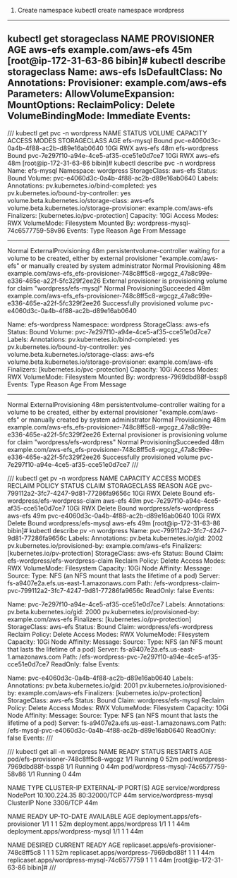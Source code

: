 1. Create namespace
kubectl create namespace wordpress

---
kubectl get storageclass
NAME      PROVISIONER           AGE
aws-efs   example.com/aws-efs   45m
[root@ip-172-31-63-86 bibin]# kubectl describe storageclass
Name:                  aws-efs
IsDefaultClass:        No
Annotations:           <none>
Provisioner:           example.com/aws-efs
Parameters:            <none>
AllowVolumeExpansion:  <unset>
MountOptions:          <none>
ReclaimPolicy:         Delete
VolumeBindingMode:     Immediate
Events:                <none>
---

///
kubectl get pvc -n wordpress
NAME            STATUS   VOLUME                                     CAPACITY   ACCESS MODES   STORAGECLASS   AGE
efs-mysql       Bound    pvc-e4060d3c-0a4b-4f88-ac2b-d89e16ab0640   10Gi       RWX            aws-efs        48m
efs-wordpress   Bound    pvc-7e297f10-a94e-4ce5-af35-cce51e0d7ce7   10Gi       RWX            aws-efs        48m
[root@ip-172-31-63-86 bibin]# kubectl describe pvc -n wordpress
Name:          efs-mysql
Namespace:     wordpress
StorageClass:  aws-efs
Status:        Bound
Volume:        pvc-e4060d3c-0a4b-4f88-ac2b-d89e16ab0640
Labels:        <none>
Annotations:   pv.kubernetes.io/bind-completed: yes
               pv.kubernetes.io/bound-by-controller: yes
               volume.beta.kubernetes.io/storage-class: aws-efs
               volume.beta.kubernetes.io/storage-provisioner: example.com/aws-efs
Finalizers:    [kubernetes.io/pvc-protection]
Capacity:      10Gi
Access Modes:  RWX
VolumeMode:    Filesystem
Mounted By:    wordpress-mysql-74c6577759-58v86
Events:
  Type    Reason                 Age   From                                                                                       Message
  ----    ------                 ----  ----                                                                                       -------
  Normal  ExternalProvisioning   48m   persistentvolume-controller                                                                waiting for a volume to be created, either by external provisioner "example.com/aws-efs" or manually created by system administrator
  Normal  Provisioning           48m   example.com/aws-efs_efs-provisioner-748c8ff5c8-wgcgz_47a8c99e-e336-465e-a22f-5fc329f2ee26  External provisioner is provisioning volume for claim "wordpress/efs-mysql"
  Normal  ProvisioningSucceeded  48m   example.com/aws-efs_efs-provisioner-748c8ff5c8-wgcgz_47a8c99e-e336-465e-a22f-5fc329f2ee26  Successfully provisioned volume pvc-e4060d3c-0a4b-4f88-ac2b-d89e16ab0640


Name:          efs-wordpress
Namespace:     wordpress
StorageClass:  aws-efs
Status:        Bound
Volume:        pvc-7e297f10-a94e-4ce5-af35-cce51e0d7ce7
Labels:        <none>
Annotations:   pv.kubernetes.io/bind-completed: yes
               pv.kubernetes.io/bound-by-controller: yes
               volume.beta.kubernetes.io/storage-class: aws-efs
               volume.beta.kubernetes.io/storage-provisioner: example.com/aws-efs
Finalizers:    [kubernetes.io/pvc-protection]
Capacity:      10Gi
Access Modes:  RWX
VolumeMode:    Filesystem
Mounted By:    wordpress-7969dbd88f-bssp8
Events:
  Type    Reason                 Age   From                                                                                       Message
  ----    ------                 ----  ----                                                                                       -------
  Normal  ExternalProvisioning   48m   persistentvolume-controller                                                                waiting for a volume to be created, either by external provisioner "example.com/aws-efs" or manually created by system administrator
  Normal  Provisioning           48m   example.com/aws-efs_efs-provisioner-748c8ff5c8-wgcgz_47a8c99e-e336-465e-a22f-5fc329f2ee26  External provisioner is provisioning volume for claim "wordpress/efs-wordpress"
  Normal  ProvisioningSucceeded  48m   example.com/aws-efs_efs-provisioner-748c8ff5c8-wgcgz_47a8c99e-e336-465e-a22f-5fc329f2ee26  Successfully provisioned volume pvc-7e297f10-a94e-4ce5-af35-cce51e0d7ce7
///


///
kubectl get pv -n wordpress
NAME                                       CAPACITY   ACCESS MODES   RECLAIM POLICY   STATUS   CLAIM                               STORAGECLASS   REASON   AGE
pvc-799112a2-3fc7-4247-9d81-77286fa9656c   10Gi       RWX            Delete           Bound    efs-wordpress/efs-wordpress-claim   aws-efs                 49m
pvc-7e297f10-a94e-4ce5-af35-cce51e0d7ce7   10Gi       RWX            Delete           Bound    wordpress/efs-wordpress             aws-efs                 49m
pvc-e4060d3c-0a4b-4f88-ac2b-d89e16ab0640   10Gi       RWX            Delete           Bound    wordpress/efs-mysql                 aws-efs                 49m
[root@ip-172-31-63-86 bibin]# kubectl describe pv -n wordpress
Name:            pvc-799112a2-3fc7-4247-9d81-77286fa9656c
Labels:          <none>
Annotations:     pv.beta.kubernetes.io/gid: 2002
                 pv.kubernetes.io/provisioned-by: example.com/aws-efs
Finalizers:      [kubernetes.io/pv-protection]
StorageClass:    aws-efs
Status:          Bound
Claim:           efs-wordpress/efs-wordpress-claim
Reclaim Policy:  Delete
Access Modes:    RWX
VolumeMode:      Filesystem
Capacity:        10Gi
Node Affinity:   <none>
Message:
Source:
    Type:      NFS (an NFS mount that lasts the lifetime of a pod)
    Server:    fs-a9407e2a.efs.us-east-1.amazonaws.com
    Path:      /efs-wordpress-claim-pvc-799112a2-3fc7-4247-9d81-77286fa9656c
    ReadOnly:  false
Events:        <none>


Name:            pvc-7e297f10-a94e-4ce5-af35-cce51e0d7ce7
Labels:          <none>
Annotations:     pv.beta.kubernetes.io/gid: 2000
                 pv.kubernetes.io/provisioned-by: example.com/aws-efs
Finalizers:      [kubernetes.io/pv-protection]
StorageClass:    aws-efs
Status:          Bound
Claim:           wordpress/efs-wordpress
Reclaim Policy:  Delete
Access Modes:    RWX
VolumeMode:      Filesystem
Capacity:        10Gi
Node Affinity:   <none>
Message:
Source:
    Type:      NFS (an NFS mount that lasts the lifetime of a pod)
    Server:    fs-a9407e2a.efs.us-east-1.amazonaws.com
    Path:      /efs-wordpress-pvc-7e297f10-a94e-4ce5-af35-cce51e0d7ce7
    ReadOnly:  false
Events:        <none>


Name:            pvc-e4060d3c-0a4b-4f88-ac2b-d89e16ab0640
Labels:          <none>
Annotations:     pv.beta.kubernetes.io/gid: 2001
                 pv.kubernetes.io/provisioned-by: example.com/aws-efs
Finalizers:      [kubernetes.io/pv-protection]
StorageClass:    aws-efs
Status:          Bound
Claim:           wordpress/efs-mysql
Reclaim Policy:  Delete
Access Modes:    RWX
VolumeMode:      Filesystem
Capacity:        10Gi
Node Affinity:   <none>
Message:
Source:
    Type:      NFS (an NFS mount that lasts the lifetime of a pod)
    Server:    fs-a9407e2a.efs.us-east-1.amazonaws.com
    Path:      /efs-mysql-pvc-e4060d3c-0a4b-4f88-ac2b-d89e16ab0640
    ReadOnly:  false
Events:        <none>
///


///
kubectl get all -n wordpress
NAME                                   READY   STATUS    RESTARTS   AGE
pod/efs-provisioner-748c8ff5c8-wgcgz   1/1     Running   0          52m
pod/wordpress-7969dbd88f-bssp8         1/1     Running   0          44m
pod/wordpress-mysql-74c6577759-58v86   1/1     Running   0          44m

NAME                      TYPE        CLUSTER-IP      EXTERNAL-IP   PORT(S)        AGE
service/wordpress         NodePort    10.100.224.35   <none>        80:32000/TCP   44m
service/wordpress-mysql   ClusterIP   None            <none>        3306/TCP       44m

NAME                              READY   UP-TO-DATE   AVAILABLE   AGE
deployment.apps/efs-provisioner   1/1     1            1           52m
deployment.apps/wordpress         1/1     1            1           44m
deployment.apps/wordpress-mysql   1/1     1            1           44m

NAME                                         DESIRED   CURRENT   READY   AGE
replicaset.apps/efs-provisioner-748c8ff5c8   1         1         1       52m
replicaset.apps/wordpress-7969dbd88f         1         1         1       44m
replicaset.apps/wordpress-mysql-74c6577759   1         1         1       44m
[root@ip-172-31-63-86 bibin]#
///
